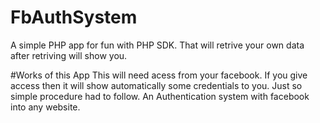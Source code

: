 # FbAuthSystem
A simple PHP app for fun with PHP SDK. That will retrive your own data after retriving will show you.

#Works of this App
This will need acess from your facebook. If you give access then it will show automatically some credentials to you.
Just so simple procedure had to follow.
An Authentication system with facebook into any website.
